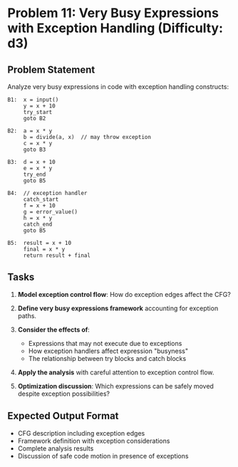 # Problem 11: Very Busy Expressions with Exception Handling (Difficulty: d3)

## Problem Statement

Analyze very busy expressions in code with exception handling constructs:

```
B1:  x = input()
     y = x + 10
     try_start
     goto B2

B2:  a = x * y
     b = divide(a, x)  // may throw exception
     c = x * y
     goto B3

B3:  d = x + 10
     e = x * y
     try_end
     goto B5

B4:  // exception handler
     catch_start
     f = x + 10
     g = error_value()
     h = x * y
     catch_end
     goto B5

B5:  result = x + 10
     final = x * y
     return result + final
```

## Tasks

1. **Model exception control flow**: How do exception edges affect the CFG?

2. **Define very busy expressions framework** accounting for exception paths.

3. **Consider the effects of**:
   - Expressions that may not execute due to exceptions
   - How exception handlers affect expression "busyness"
   - The relationship between try blocks and catch blocks

4. **Apply the analysis** with careful attention to exception control flow.

5. **Optimization discussion**: Which expressions can be safely moved despite exception possibilities?

## Expected Output Format

- CFG description including exception edges
- Framework definition with exception considerations
- Complete analysis results
- Discussion of safe code motion in presence of exceptions